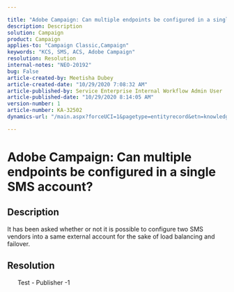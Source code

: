 ```yaml
---

title: "Adobe Campaign: Can multiple endpoints be configured in a single SMS account?"  
description: Description  
solution: Campaign  
product: Campaign  
applies-to: "Campaign Classic,Campaign"  
keywords: "KCS, SMS, ACS, Adobe Campaign"  
resolution: Resolution  
internal-notes: "NEO-20192"  
bug: False  
article-created-by: Meetisha Dubey  
article-created-date: "10/29/2020 7:08:32 AM"  
article-published-by: Service Enterprise Internal Workflow Admin User  
article-published-date: "10/29/2020 8:14:05 AM"  
version-number: 1  
article-number: KA-32502  
dynamics-url: "/main.aspx?forceUCI=1&pagetype=entityrecord&etn=knowledgearticle&id=996e2e7d-b519-eb11-a812-0022480698e2"

---
```


# Adobe Campaign: Can multiple endpoints be configured in a single SMS account?

## Description

It has been asked whether or not it is possible to configure two SMS vendors into a same external account for the sake of load balancing and failover.

## Resolution

      Test - Publisher -1
